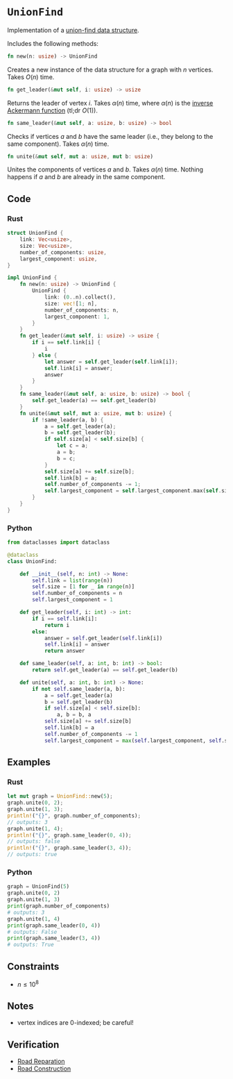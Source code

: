 # `UnionFind`
Implementation of a [union-find data structure](https://en.wikipedia.org/wiki/Disjoint-set_data_structure).

Includes the following methods:

```rust
fn new(n: usize) -> UnionFind
```

Creates a new instance of the data structure for a graph with $n$ vertices. Takes $O(n)$ time.

```rust
fn get_leader(&mut self, i: usize) -> usize
```

Returns the leader of vertex $i$. Takes $\alpha(n)$ time, where $\alpha(n)$ is the [inverse Ackermann function](https://en.wikipedia.org/wiki/Ackermann_function#Inverse) (tl;dr $O(1)$).

```rust
fn same_leader(&mut self, a: usize, b: usize) -> bool
```

Checks if vertices $a$ and $b$ have the same leader (i.e., they belong to the same component). Takes $\alpha(n)$ time.

```rust
fn unite(&mut self, mut a: usize, mut b: usize)
```

Unites the components of vertices $a$ and $b$. Takes $\alpha(n)$ time. Nothing happens if $a$ and $b$ are already in the same component.

## Code
### Rust
```rust
struct UnionFind {
    link: Vec<usize>,
    size: Vec<usize>,
    number_of_components: usize,
    largest_component: usize,
}

impl UnionFind {
    fn new(n: usize) -> UnionFind {
        UnionFind {
            link: (0..n).collect(),
            size: vec![1; n],
            number_of_components: n,
            largest_component: 1,
        }
    }
    fn get_leader(&mut self, i: usize) -> usize {
        if i == self.link[i] {
            i
        } else {
            let answer = self.get_leader(self.link[i]);
            self.link[i] = answer;
            answer
        }
    }
    fn same_leader(&mut self, a: usize, b: usize) -> bool {
        self.get_leader(a) == self.get_leader(b)
    }
    fn unite(&mut self, mut a: usize, mut b: usize) {
	    if !same_leader(a, b) {
	        a = self.get_leader(a);
	        b = self.get_leader(b);
	        if self.size[a] < self.size[b] {
	            let c = a;
	            a = b;
	            b = c;
	        }
	        self.size[a] += self.size[b];
	        self.link[b] = a;
	        self.number_of_components -= 1;
	        self.largest_component = self.largest_component.max(self.size[a]);
        }
    }
}
```

### Python
```python
from dataclasses import dataclass
```

```python
@dataclass
class UnionFind:

    def __init__(self, n: int) -> None:
        self.link = list(range(n))
        self.size = [1 for _ in range(n)]
        self.number_of_components = n
        self.largest_component = 1

    def get_leader(self, i: int) -> int:
        if i == self.link[i]:
            return i
        else:
            answer = self.get_leader(self.link[i])
            self.link[i] = answer
            return answer

    def same_leader(self, a: int, b: int) -> bool:
        return self.get_leader(a) == self.get_leader(b)

    def unite(self, a: int, b: int) -> None:
        if not self.same_leader(a, b):
            a = self.get_leader(a)
            b = self.get_leader(b)
            if self.size[a] < self.size[b]:
                a, b = b, a
            self.size[a] += self.size[b]
            self.link[b] = a
            self.number_of_components -= 1
            self.largest_component = max(self.largest_component, self.size[a])
```

## Examples
### Rust
```rust
let mut graph = UnionFind::new(5);
graph.unite(0, 2);
graph.unite(1, 3);
println!("{}", graph.number_of_components);
// outputs: 3
graph.unite(1, 4);
println!("{}", graph.same_leader(0, 4));
// outputs: false
println!("{}", graph.same_leader(3, 4));
// outputs: true
```

### Python
```python
graph = UnionFind(5)
graph.unite(0, 2)
graph.unite(1, 3)
print(graph.number_of_components)
# outputs: 3
graph.unite(1, 4)
print(graph.same_leader(0, 4))
# outputs: False
print(graph.same_leader(3, 4))
# outputs: True
```

## Constraints
- $n \le 10^{8}$

## Notes
- vertex indices are $0$-indexed; be careful!

## Verification
- [Road Reparation](https://cses.fi/problemset/task/1675/)
- [Road Construction](https://cses.fi/problemset/task/1676/)
